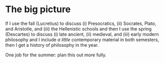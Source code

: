 # The big picture

If I use the fall (Lucretius) to discuss (i) Presocratics, (ii) Socrates, Plato, and Aristotle, and (iii) the Hellenistic schools and then I use the spring (Descartes) to discuss (i) late ancient, (ii) medieval, and (iii) early modern philosophy and I include *a little* contemporary material in both semesters, then I get a history of philosophy in the year.

One job for the summer: plan this out more fully.
